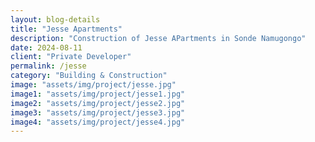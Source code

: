 ```yaml
---  
layout: blog-details  
title: "Jesse Apartments"  
description: "Construction of Jesse APartments in Sonde Namugongo"  
date: 2024-08-11  
client: "Private Developer"
permalink: /jesse     
category: "Building & Construction"
image: "assets/img/project/jesse.jpg"  
image1: "assets/img/project/jesse1.jpg" 
image2: "assets/img/project/jesse2.jpg" 
image3: "assets/img/project/jesse3.jpg" 
image4: "assets/img/project/jesse4.jpg" 
---  
```



